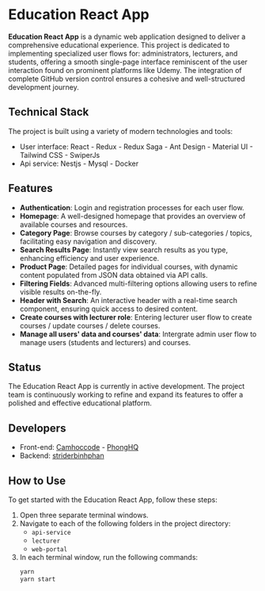# Education React App

**Education React App** is a dynamic web application designed to deliver a comprehensive educational experience. This project is dedicated to implementing specialized user flows for: administrators, lecturers, and students, offering a smooth single-page interface reminiscent of the user interaction found on prominent platforms like Udemy. The integration of complete GitHub version control ensures a cohesive and well-structured development journey.

## Technical Stack

The project is built using a variety of modern technologies and tools:

- User interface: React - Redux - Redux Saga - Ant Design - Material UI - Tailwind CSS - SwiperJs
- Api service: Nestjs - Mysql - Docker

## Features

- **Authentication**: Login and registration processes for each user flow.
- **Homepage**: A well-designed homepage that provides an overview of available courses and resources.
- **Category Page**: Browse courses by category / sub-categories / topics, facilitating easy navigation and discovery.
- **Search Results Page**: Instantly view search results as you type, enhancing efficiency and user experience.
- **Product Page**: Detailed pages for individual courses, with dynamic content populated from JSON data obtained via API calls.
- **Filtering Fields**: Advanced multi-filtering options allowing users to refine visible results on-the-fly.
- **Header with Search**: An interactive header with a real-time search component, ensuring quick access to desired content.
- **Create courses with lecturer role**: Entering lecturer user flow to create courses / update courses / delete courses.
- **Manage all users' data and courses' data**: Intergrate admin user flow to manage users (students and lecturers) and courses.

## Status

The Education React App is currently in active development. The project team is continuously working to refine and expand its features to offer a polished and effective educational platform.

## Developers

- Front-end: [Camhoccode](https://github.com/camhoccode) - [PhongHQ](https://github.com/Phong670)
- Backend: [striderbinhphan](https://github.com/striderbinhphan)

## How to Use

To get started with the Education React App, follow these steps:

1. Open three separate terminal windows.
2. Navigate to each of the following folders in the project directory:
   - `api-service`
   - `lecturer`
   - `web-portal`
3. In each terminal window, run the following commands:
   ```bash
   yarn
   yarn start
   ```
